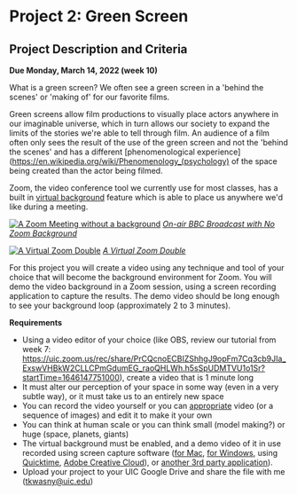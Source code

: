 # Project 2: Green Screen
## Project Description and Criteria

**Due Monday, March 14, 2022 (week 10)**

What is a green screen? We often see a green screen in a 'behind the scenes' or 'making of' for our favorite films.

Green screens allow film productions to visually place actors anywhere in our imaginable universe, which in turn allows our society to expand the limits of the stories we're able to tell through film. An audience of a film often only sees the result of the use of the green screen and not the 'behind the scenes' and has a different [phenomenological experience](https://en.wikipedia.org/wiki/Phenomenology_(psychology) of the space being created than the actor being filmed.

Zoom, the video conference tool we currently use for most classes, has a built in [virtual background](https://support.zoom.us/hc/en-us/articles/210707503-Virtual-Background) feature which is able to place us anywhere we'd like during a meeting.

[![A Zoom Meeting without a background](./zoom-children-bbc.png)](https://www.youtube.com/watch?v=Mh4f9AYRCZY&ab_channel=BBCNews)
*[On-air BBC Broadcast with No Zoom Background](https://www.youtube.com/watch?v=Mh4f9AYRCZY&ab_channel=BBCNews)*


[![A Virtual Zoom Double](./zoom-double.png)](https://twitter.com/i/status/1245939558899802113)
*[A Virtual Zoom Double](https://twitter.com/i/status/1245939558899802113)*

For this project you will create a video using any technique and tool of your choice that will become the background environment for Zoom. You will demo the video background in a Zoom session, using a screen recording application to capture the results. The demo video should be long enough to see your background loop (approximately 2 to 3 minutes).

**Requirements**
* Using a video editor of your choice (like OBS, review our tutorial from week 7: https://uic.zoom.us/rec/share/PrCQcnoECBIZShhgJ9opFm7Cq3cb9JIa_ExswVHBkW2CLLCPmGdumEG_raoQHLWh.h5sSpUDMTVU1o1Sr?startTime=1646147751000), create a video that is 1 minute long
* It must alter our perception of your space in some way (even in a very subtle way), or it must take us to an entirely new space
* You can record the video yourself or you can [appropriate](https://www.tate.org.uk/art/art-terms/a/appropriation) video (or a sequence of images) and edit it to make it your own
* You can think at human scale or you can think small (model making?) or huge (space, planets, giants)
* The virtual background must be enabled, and a demo video of it in use recorded using screen capture software ([for Mac](https://support.apple.com/en-us/HT208721), [for Windows](https://www.pcmag.com/how-to/how-to-capture-video-clips-in-windows-10), using [Quicktime](https://support.apple.com/en-us/HT208721), [Adobe Creative Cloud](https://www.adobe.com/uk/creativecloud/tools/screen-recorder.html?red=a)), or [another 3rd party application](https://blog.hubspot.com/marketing/how-to-record-your-screen)).
* Upload your project to your UIC Google Drive and share the file with me (tkwasny@uic.edu)

